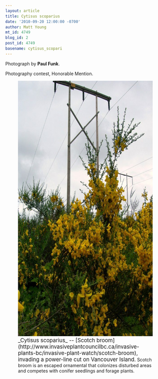 ```yaml
---
layout: article
title: Cytisus scoparius
date: '2010-09-20 12:00:00 -0700'
author: Matt Young
mt_id: 4749
blog_id: 2
post_id: 4749
basename: cytisus_scopari
---
```

Photograph by **Paul Funk**.

Photography contest, Honorable Mention.

<figure>
<img src="/uploads/2010/Funk.Cytisus_scoparius.jpg" alt="Funk.Cytisus_scoparius.jpg" width="600" height="800" />
<figcaption markdown="span">
<big>_Cytisus scoparius_ -- [Scotch broom](http://www.invasiveplantcouncilbc.ca/invasive-plants-bc/invasive-plant-watch/scotch-broom), invading a power-line cut on Vancouver Island.</big> Scotch broom is an escaped ornamental that colonizes disturbed areas and competes with conifer seedlings and forage plants.

</figcaption>
</figure>
